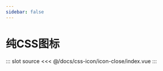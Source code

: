```yaml
---
sidebar: false
---
```


# 纯CSS图标

<template>
    <div class="css-icon">
        <ul class="css-icon__list">
            <li class="css-icon__list__item">
                <demo-code title="关闭">
                    <!-- <div class="css-icon__list__item__label">关闭</div> -->
                    <icon-close />
                    <highlight-code slot="codeText" lang="vue">
                        <template>
                            <Content slot-key="source"/>
                        </template>
                    </highlight-code>
                </demo-code>
                <!-- <div class="css-icon__list__item__icon--container">
                    <icon-close />
                </div> -->
            </li>
        </ul>
    </div>
</template>

<style lang="less" scoped>
.css-icon__list{
    display: flex;
    flex-direction: row;
    flex-wrap: wrap;
    list-style-type: none;
    margin: 0;
    padding: 0;
    margin-right: -2px;
    margin-bottom: -1px;
    .css-icon__list__item{
        flex: none;
        border: 1px solid #e2e2e2;
        padding: 20px;
        width: 50%;
        margin-left: -1px;
        margin-top: -1px;
        box-sizing: border-box;
        .css-icon__list__item__label{
            text-align: center;
        }
        .css-icon__list__item__icon--container{
            display: flex;
            align-items: center;
            justify-content: center;
            width: 40px;
            height: 40px;
        }
    }
}
</style>

<style lang="less">
.css-icon{
    .code-content{
        height: 40px;
    }
}
</style>

::: slot source
<<< @/docs/css-icon/icon-close/index.vue
:::

